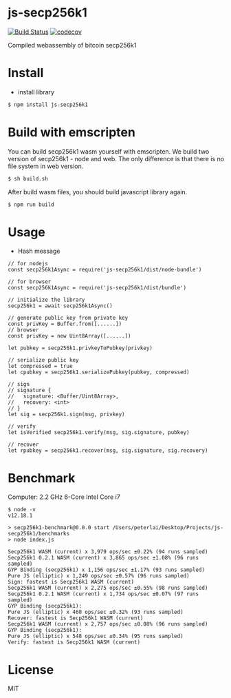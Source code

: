 # js-secp256k1
[![Build Status](https://travis-ci.org/sc0Vu/js-secp256k1.svg?branch=master)](https://travis-ci.org/sc0Vu/js-secp256k1)
[![codecov](https://codecov.io/gh/sc0Vu/js-secp256k1/branch/master/graph/badge.svg)](https://codecov.io/gh/sc0Vu/js-secp256k1)

Compiled webassembly of bitcoin secp256k1

# Install

* install library

```BASH
$ npm install js-secp256k1
```

# Build with emscripten

You can build secp256k1 wasm yourself with emscripten. We build two version of secp256k1 - node and web. The only difference is that there is no file system in web version.

```BASH
$ sh build.sh
```

After build wasm files, you should build javascript library again.

```BASH
$ npm run build
```

# Usage

* Hash message
```JS
// for nodejs
const secp256k1Async = require('js-secp256k1/dist/node-bundle')

// for browser
const secp256k1Async = require('js-secp256k1/dist/bundle')

// initialize the library
secp256k1 = await secp256k1Async()

// generate public key from private key
const privKey = Buffer.from([......])
// browser
const privKey = new Uint8Array([......])

let pubkey = secp256k1.privkeyToPubkey(privkey)

// serialize public key
let compressed = true
let cpubkey = secp256k1.serializePubkey(pubkey, compressed)

// sign
// signature {
//   signature: <Buffer/Uint8Array>,
//   recovery: <int>
// }
let sig = secp256k1.sign(msg, privkey)

// verify
let isVerified secp256k1.verify(msg, sig.signature, pubkey)

// recover
let rpubkey = secp256k1.recover(msg, sig.signature, sig.recovery)
```

# Benchmark

Computer: 2.2 GHz 6-Core Intel Core i7

```
$ node -v
v12.18.1

> secp256k1-benchmark@0.0.0 start /Users/peterlai/Desktop/Projects/js-secp256k1/benchmarks
> node index.js

Secp256k1 WASM (current) x 3,979 ops/sec ±0.22% (94 runs sampled)
Secp256k1 0.2.1 WASM (current) x 3,865 ops/sec ±1.08% (96 runs sampled)
GYP Binding (secp256k1) x 1,156 ops/sec ±1.17% (93 runs sampled)
Pure JS (elliptic) x 1,249 ops/sec ±0.57% (96 runs sampled)
Sign: fastest is Secp256k1 WASM (current)
Secp256k1 WASM (current) x 2,275 ops/sec ±0.55% (98 runs sampled)
Secp256k1 0.2.1 WASM (current) x 1,734 ops/sec ±0.07% (97 runs sampled)
GYP Binding (secp256k1): 
Pure JS (elliptic) x 460 ops/sec ±0.32% (93 runs sampled)
Recover: fastest is Secp256k1 WASM (current)
Secp256k1 WASM (current) x 2,757 ops/sec ±0.08% (96 runs sampled)
GYP Binding (secp256k1): 
Pure JS (elliptic) x 548 ops/sec ±0.34% (95 runs sampled)
Verify: fastest is Secp256k1 WASM (current)
```

# License

MIT

